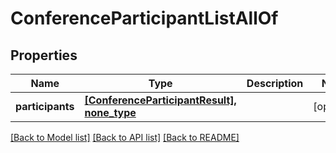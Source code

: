 # ConferenceParticipantListAllOf

## Properties
Name | Type | Description | Notes
------------ | ------------- | ------------- | -------------
**participants** | [**[ConferenceParticipantResult], none_type**](ConferenceParticipantResult.md) |  | [optional] 

[[Back to Model list]](../README.md#documentation-for-models) [[Back to API list]](../README.md#documentation-for-api-endpoints) [[Back to README]](../README.md)


